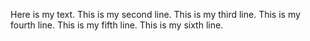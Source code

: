 Here is my text.
This is my second line.
This is my third line.
This is my fourth line.
This is my fifth line.
This is my sixth line.
